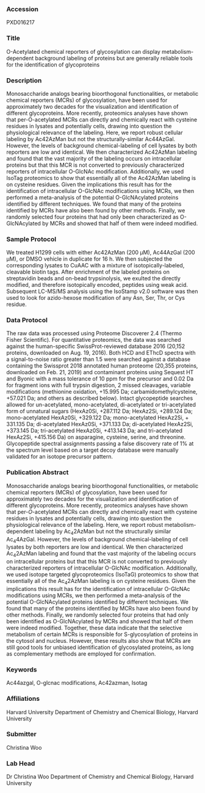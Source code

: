 ### Accession
PXD016217

### Title
O-Acetylated chemical reporters of glycosylation can display metabolism-dependent background labeling of proteins but are generally reliable tools for the identification of glycoproteins

### Description
Monosaccharide analogs bearing bioorthogonal functionalities, or metabolic chemical reporters (MCRs) of glycosylation, have been used for approximately two decades for the visualization and identification of different glycoproteins. More recently, proteomics analyses have shown that per-O-acetylated MCRs can directly and chemically react with cysteine residues in lysates and potentially cells, drawing into question the physiological relevance of the labeling. Here, we report robust cellular labeling by Ac42AzMan but not the structurally-similar Ac44AzGal. However, the levels of background chemical-labeling of cell lysates by both reporters are low and identical. We then characterized Ac42AzMan labeling and found that the vast majority of the labeling occurs on intracellular proteins but that this MCR is not converted to previously characterized reporters of intracellular O-GlcNAc modification. Additionally, we used IsoTag proteomics to show that essentially all of the Ac42AzMan labeling is on cysteine residues. Given the implications this result has for the identification of intracellular O-GlcNAc modifications using MCRs, we then performed a meta-analysis of the potential O-GlcNAcylated proteins identified by different techniques. We found that many of the proteins identified by MCRs have also been found by other methods. Finally, we randomly selected four proteins that had only been characterized as O-GlcNAcylated by MCRs and showed that half of them were indeed modified.

### Sample Protocol
We treated H1299 cells with either Ac42AzMan (200 μM), Ac44AzGal (200 μM), or DMSO vehicle in duplicate for 16 h. We then subjected the corresponding lysates to CuAAC with a mixture of isotopically-labeled, cleavable biotin tags. After enrichment of the labeled proteins on streptavidin beads and on-bead trypsinolysis, we exulted the directly modified, and therefore isotopically encoded, peptides using weak acid. Subsequent LC-MS/MS analysis using the IsoStamp v2.0 software was then used to look for azido-hexose modification of any Asn, Ser, Thr, or Cys residue.

### Data Protocol
The raw data was processed using Proteome Discoverer 2.4 (Thermo Fisher Scientific).  For quantitative proteomics, the data was searched against the human-specific SwissProt-reviewed database 2016 (20,152 proteins, downloaded on Aug. 19, 2016). Both HCD and EThcD spectra with a signal-to-noise ratio greater than 1.5 were searched against a database containing the Swissprot 2018 annotated human proteome (20,355 proteins, downloaded on Feb. 21, 2019) and contaminant proteins using Sequest HT and Byonic with a mass tolerance of 10 ppm for the precursor and 0.02 Da for fragment ions with full trypsin digestion, 2 missed cleavages, variable modifications (methionine oxidation, +15.995 Da; carbamidomethylcysteine, +57.021 Da; and others as described below). Intact glycopeptide searches allowed for un-acetylated, mono-acetylated, di-acetylated or tri-acetylated form of unnatural sugars (HexAz0Si, +287.112 Da; HexAz2Si, +289.124 Da; mono-acetylated HexAz0Si, +329.122 Da; mono-acetylated HexAz2Si, + 331.135 Da; di-acetylated HexAz0Si, +371.133 Da; di-acetylated HexAz2Si, +373.145 Da; tri-acetylated HexAz0Si, +413.143 Da; and tri-acetylated HexAz2Si, +415.156 Da) on asparagine, cysteine, serine, and threonine. Glycopeptide spectral assignments passing a false discovery rate of 1% at the spectrum level based on a target decoy database were manually validated for an isotope precursor pattern.

### Publication Abstract
Monosaccharide analogs bearing bioorthogonal functionalities, or metabolic chemical reporters (MCRs) of glycosylation, have been used for approximately two decades for the visualization and identification of different glycoproteins. More recently, proteomics analyses have shown that per-<i>O</i>-acetylated MCRs can directly and chemically react with cysteine residues in lysates and potentially cells, drawing into question the physiological relevance of the labeling. Here, we report robust metabolism-dependent labeling by Ac<sub>4</sub>2AzMan but not the structurally similar Ac<sub>4</sub>4AzGal. However, the levels of background chemical-labeling of cell lysates by both reporters are low and identical. We then characterized Ac<sub>4</sub>2AzMan labeling and found that the vast majority of the labeling occurs on intracellular proteins but that this MCR is not converted to previously characterized reporters of intracellular O-GlcNAc modification. Additionally, we used isotope targeted glycoproteomics (IsoTaG) proteomics to show that essentially all of the Ac<sub>4</sub>2AzMan labeling is on cysteine residues. Given the implications this result has for the identification of intracellular O-GlcNAc modifications using MCRs, we then performed a meta-analysis of the potential O-GlcNAcylated proteins identified by different techniques. We found that many of the proteins identified by MCRs have also been found by other methods. Finally, we randomly selected four proteins that had only been identified as O-GlcNAcylated by MCRs and showed that half of them were indeed modified. Together, these data indicate that the selective metabolism of certain MCRs is responsible for S-glycosylation of proteins in the cytosol and nucleus. However, these results also show that MCRs are still good tools for unbiased identification of glycosylated proteins, as long as complementary methods are employed for confirmation.

### Keywords
Ac44azgal, O-glcnac modifications, Ac42azman, Isotag

### Affiliations
Harvard University
Department of Chemistry and Chemical Biology, Harvard University

### Submitter
Christina Woo

### Lab Head
Dr Christina Woo
Department of Chemistry and Chemical Biology, Harvard University


